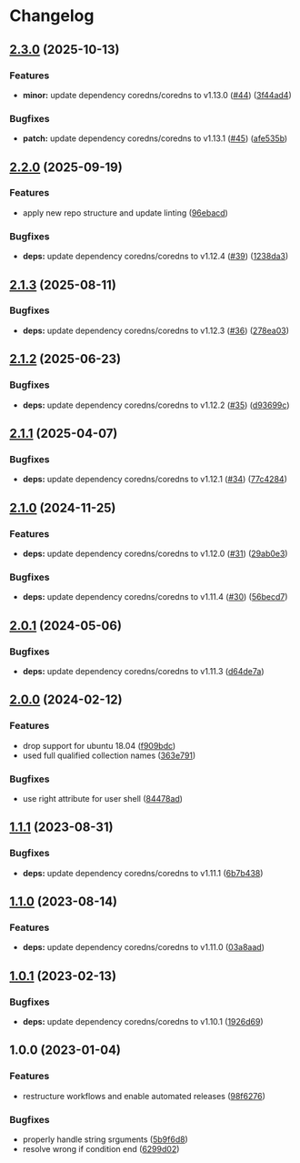 # Changelog

## [2.3.0](https://github.com/rolehippie/coredns/compare/v2.2.0...v2.3.0) (2025-10-13)


### Features

* **minor:** update dependency coredns/coredns to v1.13.0 ([#44](https://github.com/rolehippie/coredns/issues/44)) ([3f44ad4](https://github.com/rolehippie/coredns/commit/3f44ad4efbda5621a6c9d0fa3430c01939fac2b4))


### Bugfixes

* **patch:** update dependency coredns/coredns to v1.13.1 ([#45](https://github.com/rolehippie/coredns/issues/45)) ([afe535b](https://github.com/rolehippie/coredns/commit/afe535b080ebf8e04dada0095d0f22e696929b63))

## [2.2.0](https://github.com/rolehippie/coredns/compare/v2.1.3...v2.2.0) (2025-09-19)


### Features

* apply new repo structure and update linting ([96ebacd](https://github.com/rolehippie/coredns/commit/96ebacd46870cf19d5f15097867368a8d3ab5160))


### Bugfixes

* **deps:** update dependency coredns/coredns to v1.12.4 ([#39](https://github.com/rolehippie/coredns/issues/39)) ([1238da3](https://github.com/rolehippie/coredns/commit/1238da34d21225d294011e8692e8d4683e4e1f69))

## [2.1.3](https://github.com/rolehippie/coredns/compare/v2.1.2...v2.1.3) (2025-08-11)


### Bugfixes

* **deps:** update dependency coredns/coredns to v1.12.3 ([#36](https://github.com/rolehippie/coredns/issues/36)) ([278ea03](https://github.com/rolehippie/coredns/commit/278ea034fdedfa717d84109a58fc16957e049497))

## [2.1.2](https://github.com/rolehippie/coredns/compare/v2.1.1...v2.1.2) (2025-06-23)


### Bugfixes

* **deps:** update dependency coredns/coredns to v1.12.2 ([#35](https://github.com/rolehippie/coredns/issues/35)) ([d93699c](https://github.com/rolehippie/coredns/commit/d93699c170ba3a41b6713bbba6f8417c8ad40a2c))

## [2.1.1](https://github.com/rolehippie/coredns/compare/v2.1.0...v2.1.1) (2025-04-07)


### Bugfixes

* **deps:** update dependency coredns/coredns to v1.12.1 ([#34](https://github.com/rolehippie/coredns/issues/34)) ([77c4284](https://github.com/rolehippie/coredns/commit/77c4284b727a190cfdab3789a6a1ead675d12455))

## [2.1.0](https://github.com/rolehippie/coredns/compare/v2.0.1...v2.1.0) (2024-11-25)


### Features

* **deps:** update dependency coredns/coredns to v1.12.0 ([#31](https://github.com/rolehippie/coredns/issues/31)) ([29ab0e3](https://github.com/rolehippie/coredns/commit/29ab0e360c8c7ae23907af3edd89e3c27d46010a))


### Bugfixes

* **deps:** update dependency coredns/coredns to v1.11.4 ([#30](https://github.com/rolehippie/coredns/issues/30)) ([56becd7](https://github.com/rolehippie/coredns/commit/56becd77c5e3123fc65796b9751b28f59d359747))

## [2.0.1](https://github.com/rolehippie/coredns/compare/v2.0.0...v2.0.1) (2024-05-06)


### Bugfixes

* **deps:** update dependency coredns/coredns to v1.11.3 ([d64de7a](https://github.com/rolehippie/coredns/commit/d64de7aa6b9de845a40b0c68a32ef65aa5919524))

## [2.0.0](https://github.com/rolehippie/coredns/compare/v1.1.1...v2.0.0) (2024-02-12)


### Features

* drop support for ubuntu 18.04 ([f909bdc](https://github.com/rolehippie/coredns/commit/f909bdc5896dc28dec64f0c4557005d987cb5bd3))
* used full qualified collection names ([363e791](https://github.com/rolehippie/coredns/commit/363e7913a20188f1ab09b349c44608a797569aa7))


### Bugfixes

* use right attribute for user shell ([84478ad](https://github.com/rolehippie/coredns/commit/84478adeb8df5d3d03bab4feecd97dbcedbd978c))

## [1.1.1](https://github.com/rolehippie/coredns/compare/v1.1.0...v1.1.1) (2023-08-31)


### Bugfixes

* **deps:** update dependency coredns/coredns to v1.11.1 ([6b7b438](https://github.com/rolehippie/coredns/commit/6b7b438f7fb37adfe9115016a20cd18252e279c1))

## [1.1.0](https://github.com/rolehippie/coredns/compare/v1.0.1...v1.1.0) (2023-08-14)


### Features

* **deps:** update dependency coredns/coredns to v1.11.0 ([03a8aad](https://github.com/rolehippie/coredns/commit/03a8aad57ba8da0148acdf45a7f50617d0ca01d8))

## [1.0.1](https://github.com/rolehippie/coredns/compare/v1.0.0...v1.0.1) (2023-02-13)


### Bugfixes

* **deps:** update dependency coredns/coredns to v1.10.1 ([1926d69](https://github.com/rolehippie/coredns/commit/1926d69dbdcffaad6221d4341518737f8f43c35b))

## 1.0.0 (2023-01-04)


### Features

* restructure workflows and enable automated releases ([98f6276](https://github.com/rolehippie/coredns/commit/98f6276ef7bcab342f7e7746a34cfbd119a814f8))


### Bugfixes

* properly handle string srguments ([5b9f6d8](https://github.com/rolehippie/coredns/commit/5b9f6d865af4f8f002b98e176774e5ae507de126))
* resolve wrong if condition end ([6299d02](https://github.com/rolehippie/coredns/commit/6299d027f2102b813f9aba5db528ca58a8d5091a))
